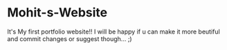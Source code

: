 # Mohit-s-Website
It's My first portfolio website!! I will be happy if u can make it more beutiful and commit changes or suggest though... ;)

